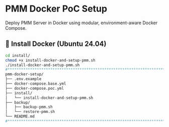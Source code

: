 # PMM Docker PoC Setup

Deploy PMM Server in Docker using modular, environment-aware Docker Compose.

## 🔧 Install Docker (Ubuntu 24.04)

```bash
cd install/
chmod +x install-docker-and-setup-pmm.sh
./install-docker-and-setup-pmm.sh
#*************************************************************************************************************************************************
pmm-docker-setup/
├── .env.example
├── docker-compose.base.yml
├── docker-compose.poc.yml
├── install/
│   └── install-docker-and-setup-pmm.sh
├── backup/
│   ├── backup-pmm.sh
│   └── restore-pmm.sh
└── README.md
#*************************************************************************************************************************************************
